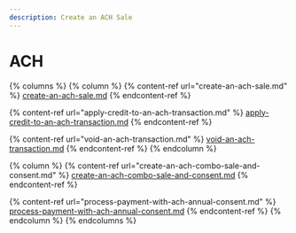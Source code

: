 ```yaml
---
description: Create an ACH Sale
---
```


# ACH

{% columns %}
{% column %}
{% content-ref url="create-an-ach-sale.md" %}
[create-an-ach-sale.md](create-an-ach-sale.md)
{% endcontent-ref %}

{% content-ref url="apply-credit-to-an-ach-transaction.md" %}
[apply-credit-to-an-ach-transaction.md](apply-credit-to-an-ach-transaction.md)
{% endcontent-ref %}

{% content-ref url="void-an-ach-transaction.md" %}
[void-an-ach-transaction.md](void-an-ach-transaction.md)
{% endcontent-ref %}
{% endcolumn %}

{% column %}
{% content-ref url="create-an-ach-combo-sale-and-consent.md" %}
[create-an-ach-combo-sale-and-consent.md](create-an-ach-combo-sale-and-consent.md)
{% endcontent-ref %}

{% content-ref url="process-payment-with-ach-annual-consent.md" %}
[process-payment-with-ach-annual-consent.md](process-payment-with-ach-annual-consent.md)
{% endcontent-ref %}
{% endcolumn %}
{% endcolumns %}
